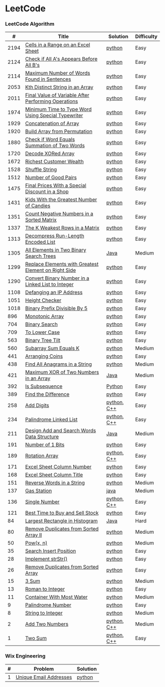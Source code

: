 LeetCode
========

### LeetCode Algorithm

| #      | Title                                                                                                                                         | Solution                                                                                                                                        | Difficulty |
|--------|-----------------------------------------------------------------------------------------------------------------------------------------------|-------------------------------------------------------------------------------------------------------------------------------------------------|-----------|
| 2194   | [Cells in a Range on an Excel Sheet](https://leetcode.com/problems/cells-in-a-range-on-an-excel-sheet/)                                       | [python](Algorithms/python/CellsInARangeOnAnExcelSheet/cells-in-a-range-on-an-excel-sheet.py)                                                   | Easy      |
| 2124   | [Check if All A's Appears Before All B's](https://leetcode.com/problems/check-if-all-as-appears-before-all-bs/)                               | [python](Algorithms/python/CheckifAllAsAppearsBeforeAllBs/Check-if-All-A's-Appears-Before-All-B's.py)                                           | Easy      |
| 2114   | [Maximum Number of Words Found in Sentences](https://leetcode.com/problems/maximum-number-of-words-found-in-sentences/)                       | [python](Algorithms/python/MaximumNumberofWordsFoundinSentences/MaximumNumberofWordsFoundinSentences.py)                                        | Easy      |
| 2053   | [Kth Distinct String in an Array](https://leetcode.com/problems/kth-distinct-string-in-an-array/)                                             | [python](Algorithms/python/KthDistinctStringInAnArray/distinct-string-in-an-array.py)                                                           | Easy      |
| 2011   | [Final Value of Variable After Performing Operations](https://leetcode.com/problems/final-value-of-variable-after-performing-operations/)     | [python](Algorithms/python/FinalValueOfVariableAfterPerformingOperations/FinalValueofVariableAfterPerformingOperations.py)                      | Easy      |
| 1974   | [Minimum Time to Type Word Using Special Typewriter](https://leetcode.com/problems/minimum-time-to-type-word-using-special-keyboard/)         | [python](Algorithms/python/MinimumTimetoTypeWordUsingSpecialTypewriter/minimum-time-to-type-word-using-special-typewriter.py)                   | Easy      |
| 1929   | [Concatenation of Array](https://leetcode.com/problems/concatenation-of-array/)                                                               | [python](Algorithms/python/ConcatenationOfArray/ConcatenationOfArray.py)                                                                        | Easy      |
| 1920   | [Build Array from Permutation](https://leetcode.com/problems/build-array-from-permutation/)                                                   | [python](Algorithms/python/BuildArrayfromPermutation/BuildArrayfromPermutation.py)                                                              | Easy      |
| 1880   | [Check if Word Equals Summation of Two Words](https://leetcode.com/problems/check-if-word-equals-summation-of-two-words/)                     | [python](Algorithms/python/CheckIfWordEqualsSummationOfTwoWords/ifWordEqualsSummationofTwo-Words.py)                                            | Easy      |
| 1720   | [Decode XORed Array](https://leetcode.com/problems/decode-xor-ed-array/)                                                                      | [python](Algorithms/python/DecodeXORedArray/DecodeXORedArray.py)                                                                                | Easy      |
| 1672   | [Richest Customer Wealth](https://leetcode.com/problems/richest-customer-wealth)                                                              | [python](Algorithms/python/RichestCustomerWealth/)                                                                                              | Easy      |
| 1528   | [Shuffle String](https://leetcode.com/problems/shuffle-string)                                                                                | [python](Algorithms/python/ShuffleString/ShuffleString.py)                                                                                      | Easy      |
| 1512   | [Number of Good Pairs](https://leetcode.com/problems/number-of-good-pairs)                                                                    | [python](Algorithms/python/NumberOfGoodPairs/NumberOfGoodPairs.py)                                                                              | Easy      |
| 1475   | [Final Prices With a Special Discount in a Shop](https://leetcode.com/problems/final-prices-with-a-special-discount-in-a-shop/)               | [python](Algorithms/python/FinalPricesWithaSpecialDiscountinaShop/final-prices-with-a-special-discount-in-a-shop.py)                            | Easy      |
| 1431   | [Kids With the Greatest Number of Candies](https://leetcode.com/problems/kids-with-the-greatest-number-of-candies/)                           | [python](Algorithms/python/KidsWiththeGreatestNumberofCandies/KidsWiththeGreatestNumberofCandies.py)                                            | Easy      |
| 1351   | [Count Negative Numbers in a Sorted Matrix](https://leetcode.com/problems/count-negative-numbers-in-a-sorted-matrix/)                         | [python](Algorithms/python/CountNegativeNumbersinaSortedMatrix/Count-Negative-Numbers-in-a-Sorted-Matrix.py)                                    | Easy      | 
| 1337   | [The K Weakest Rows in a Matrix](https://leetcode.com/problems/the-k-weakest-rows-in-a-matrix/)                                               | [python](Algorithms/python/TheKWeakestRowsinaMatrix/The-K-Weakest-Rows-in-a-Matrix.py)                                                          | Easy      |
| 1313   | [Decompress Run-Length Encoded List](https://leetcode.com/problems/decompress-run-length-encoded-list/)                                       | [python](Algorithms/python/DecompressRun-LengthEncodedList/1313-Decompress-Run-Length-Encoded-List.py)                                          | Easy      |
| 1305   | [All Elements in Two Binary Search Trees](https://leetcode.com/problems/all-elements-in-two-binary-search-trees)                              | [Java](Algorithms/Java/AllElementsInTwoBinarySearchTrees/All_Elements_in_Two_Binary_Search_Trees.java)                                          | Medium    |
| 1299   | [Replace Elements with Greatest Element on Right Side](https://leetcode.com/problems/replace-elements-with-greatest-element-on-right-side/)   | [python](Algorithms/python/ReplaceElementswithGreatestElementonRightSide/Replace-Elements-with-Greatest-Element-on-Right-Side.py)               | Easy      |
| 1290   | [Convert Binary Number in a Linked List to Integer](https://leetcode.com/problems/convert-binary-number-in-a-linked-list-to-integer/)         | [python](Algorithms/python/ConvertBinaryNumberinaLinkedListtoInteger/1290.ConvertBinaryNumberinaLinkedListtoInteger.py)                         | Easy      |
| 1108   | [Defanging an IP Address](https://leetcode.com/problems/defanging-an-ip-address)                                                              | [python](Algorithms/python/DefanginganIPAddress/DefangingAnIPAddress.py)                                                                        | Easy      |
| 1051   | [Height Checker](https://leetcode.com/problems/height-checker/)                                                                               | [python](Algorithms/python/HeightChecker/height-checker.py)                                                                                     | Easy      |
| 1018   | [Binary Prefix Divisible By 5](https://leetcode.com/problems/binary-prefix-divisible-by-5/)                                                   | [python](Algorithms/python/BinaryPrefixDivisibleBy5/BinaryPrefixDivisibleBy5.py)                                                                | Easy      |
| 896    | [Monotonic Array](https://leetcode.com/problems/monotonic-array/)                                                                             | [python](Algorithms/python/MonotonicArray/monotonic-array.py)                                                                                   | Easy      |
| 704    | [Binary Search](https://leetcode.com/problems/binary-search/)                                                                                 | [python](Algorithms/python/BinarySearch/704-binary-search.py)                                                                                   | Easy      |
| 709    | [To Lower Case](https://leetcode.com/problems/to-lower-case)                                                                                  | [python](Algorithms/python/ToLowerCase/ToLowerCase.py)                                                                                          | Easy      |
| 563    | [Binary Tree Tilt](https://leetcode.com/problems/binary-tree-tilt)                                                                            | [python](Algorithms/python/BinaryTreeTilt/BinaryTreeTilt.py)                                                                                    | Easy      |
| 560    | [Subarray Sum Equals K](https://leetcode.com/problems/subarray-sum-equals-k/)                                                                 | [python](Algorithms/python/SubarraySumEqualsK/Subarray-Sum-Equals-K.py)                                                                         | Medium    |
| 441    | [Arranging Coins](https://leetcode.com/problems/arranging-coins/)                                                                             | [python](Algorithms/python/ArrangingCoins/441-arranging-coins.py)                                                                               | Easy      |
| 438    | [Find All Anagrams in a String](https://leetcode.com/problems/find-all-anagrams-in-a-string/)                                                 | [python](Algorithms/python/FindAllAnagramsinaString/Find-All-Anagrams-in-a-String.py)                                                           | Medium    |
| 421    | [Maximum XOR of Two Numbers in an Array](https://leetcode.com/problems/maximum-xor-of-two-numbers-in-an-array/)                               | [Java](Algorithms/Java/MaximumXOROfTwoNumbersInAnArray/Maximum_XOR_of_Two_Numbers_in_an_Array.java)                                             | Medium    |
| 392    | [Is Subsequence](https://leetcode.com/problems/is-subsequence/)                                                                               | [Python](Algorithms/python/IsSubsequence/392-is-subsequence.py)                                                                                 | Easy      |
| 389    | [Find the Difference](https://leetcode.com/problems/find-the-difference/)                                                                     | [python](Algorithms/python/FindTheDifference/389-find-the-difference.py)                                                                        | Easy      |
| 258    | [Add Digits](https://leetcode.com/problems/add-digits/)                                                                                       | [python](Algorithms/python/AddDigits/258-add-digits.py), [C++](Algorithms/C++/AddDigits/258-add-digits.cpp)                                     | Easy      |
| 234    | [Palindrome Linked List](https://leetcode.com/problems/palindrome-linked-list/)                                                               | [python](Algorithms/python/PalindromeLinkedList/PalindromeLinkedList.py), [C++](Algorithms/C++/PalidromeLinkedList/PalidromeLinkedList.cpp)     | Easy      |
| 211    | [Design Add and Search Words Data Structure](https://leetcode.com/problems/design-add-and-search-words-data-structure/)                       | [Java](Algorithms/Java/DesignAddAndSearchWordsDataStructure/DesignAddAndSearchWordsDataStructure.java)                                          | Medium    |
| 191    | [Number of 1 Bits](https://leetcode.com/problems/number-of-1-bits/)                                                                           | [python](Algorithms/python/NumberOf1Bits/number-of-1-bits.py)                                                                                   | Easy      |
| 189    | [Rotation Array](https://leetcode.com/problems/rotate-array/)                                                                                 | [python](Algorithms/python/RotateArray/RotateArray.py), [C++](Algorithms/C++/RotateArray/RotateArray.cpp)                                       | Easy      |
| 171    | [Excel Sheet Column Number](https://leetcode.com/problems/excel-sheet-column-number/)                                                         | [python](Algorithms/python/ExcelSheetColumnNumber/excel-sheet-column-number.py)                                                                 | Easy      |
| 168    | [Excel Sheet Column Title](https://leetcode.com/problems/excel-sheet-column-title/)                                                           | [python](Algorithms/python/ExcelSheetColumnTitle/excel-sheet-column-title.py)                                                                   | Easy      |
| 151    | [Reverse Words in a String](https://leetcode.com/problems/reverse-words-in-a-string/)                                                         | [python](Algorithms/python/ReverseWordsInAString/Reverse-Words-in-a-String.py)                                                                  | Medium    |
| 137    | [Gas Station](https://leetcode.com/problems/gas-station/)                                                                                     | [java](Algorithms/Java/GasStation/Gas_Station.java)                                                                                             | Medium    |
| 136    | [Single Number](https://leetcode.com/problems/single-number/)                                                                                 | [python](Algorithms/python/SingleNumber/136-single-number.py), [C++](Algorithms/C++/SingleNumber/SingleNumber.cpp)                              | Easy      |
| 121    | [Best Time to Buy and Sell Stock](https://leetcode.com/problems/best-time-to-buy-and-sell-stock/)                                             | [python](Algorithms/python/BestTimeToBuyAndSellStock/BestTimeToBuyAndSellStock.py)                                                              | Easy      |
| 84     | [Largest Rectangle in Histogram](https://leetcode.com/problems/largest-rectangle-in-histogram/)                                               | [Java](Algorithms/Java/LargestRectangleInHistogram/LargestRectangleInHistogram.java)                                                            | Hard      |
| 80     | [Remove Duplicates from Sorted Array II](https://leetcode.com/problems/remove-duplicates-from-sorted-array-ii/)                               | [python](Algorithms/python/RemoveDuplicatesfromSortedArrayII/80-Remove-Duplicates-from-Sorted-Array-II.py)                                      | Medium    |
| 50     | [Pow(x, n)](https://leetcode.com/problems/powx-n)                                                                                             | [python](Algorithms/python/Pow(x,n)/pow(x,n).py)                                                                                                | Medium    |
| 35     | [Search Insert Position](https://leetcode.com/problems/search-insert-position/)                                                               | [python](Algorithms/python/SearchInsertPosition/35-search-insert-position.py)                                                                   | Easy      |
| 28     | [Implement strStr()](https://leetcode.com/problems/implement-strstr/)                                                                         | [python](Algorithms/python/ImplementstrStr/implement-strstr.py)                                                                                 | Easy      |
| 26     | [Remove Duplicates from Sorted Array](https://leetcode.com/problems/remove-duplicates-from-sorted-array/)                                     | [python](Algorithms/python/RemoveDuplicatesfromSortedArray/26-Remove-Duplicates-from-Sorted-Array.py)                                           | Easy      |
| 15     | [3 Sum](https://leetcode.com/problems/3sum/)                                                                                                  | [python](Algorithms/python/3Sum/3Sum.py)                                                                                                        | Medium    |
| 13     | [Roman to Integer](https://leetcode.com/problems/roman-to-integer/)                                                                           | [python](Algorithms/python/RomanToInteger/roman2integer.py)                                                                                     | Easy      |
| 11     | [Container With Most Water](https://leetcode.com/problems/container-with-most-water/)                                                         | [python](Algorithms/python/ContainerWithMostWater/container-with-most-water.py)                                                                 | Medium    |
| 9      | [Palindrome Number](https://leetcode.com/problems/palindrome-number)                                                                          | [python](Algorithms/python/PalindromeNumber/PalindromeNumber.py)                                                                                | Easy      |
| 8      | [String to Integer](https://leetcode.com/problems/string-to-integer-atoi/)                                                                    | [python](Algorithms/python/StringToInteger(atoi)/StringToInteger(atoi).py)                                                                      | Medium    |
| 2      | [Add Two Numbers](https://leetcode.com/problems/add-two-numbers/)                                                                             | [python](Algorithms/python/AddTwoNumbers/AddTwoNumbers.py), [C++](Algorithms/C++/AddTwoNumbers/add-two-numbers.cpp)                             | Medium    |
| 1      | [Two Sum](https://leetcode.com/problems/two-sum/)                                                                                             | [python](Algorithms/python/TwoSum/Two_Sum.py), [C++](Algorithms/C++/TwoSum/twoSum.cpp)                                                          | Easy      |

### Wix Engineering
| #   | Problem                                                                       | Solution                                                      |
|-----|-------------------------------------------------------------------------------|---------------------------------------------------------------|
| 1   | [Unique Email Addresses](Algorithms/python/WixEngineering/wix-engineering.py) | [python](Algorithms/python/WixEngineering/wix-engineering.py) |




 
